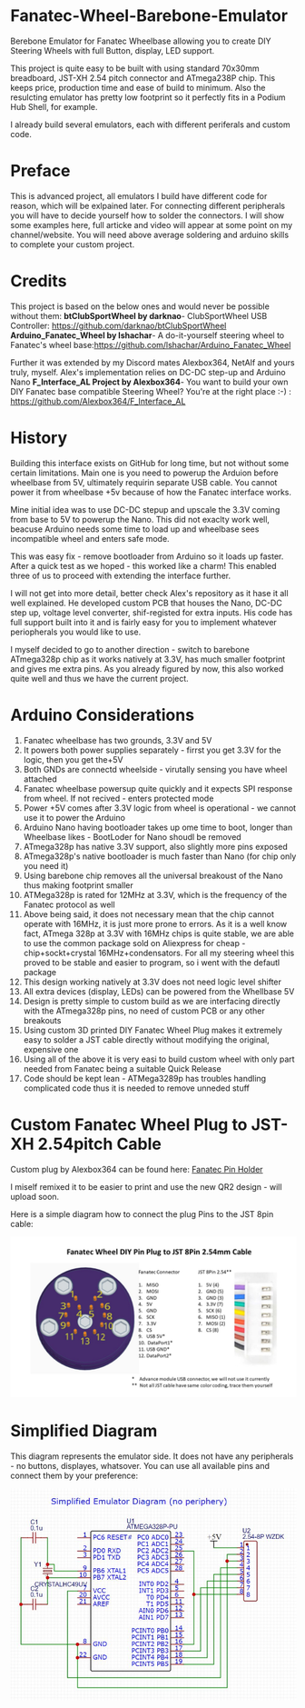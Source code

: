 # Fanatec-Wheel-Barebone-Emulator
Berebone Emulator for Fanatec Wheelbase allowing you to create DIY Steering Wheels with full Button, display, LED support.

This project is quite easy to be built with using standard 70x30mm breadboard, JST-XH 2.54 pitch connector and ATmega238P chip. This keeps price, production time and ease of build to minimum. Also the resulcting emulator has pretty low footprint so it perfectly fits in a Podium Hub Shell, for example.

I already build several emulators, each with different periferals and custom code.

# Preface</h3>
This is advanced project, all emulators I build have different code for reason, which will be exlpained later. For connecting different peripherals you will have to decide yourself how to solder the connectors. I will show some examples here, full articke and video will appear at some point on my channel/website. You will need above average soldering and arduino skills to complete your custom project.

# Credits
This project is based on the below ones and would never be possible without them:
<strong>btClubSportWheel by darknao</strong>- ClubSportWheel USB Controller: https://github.com/darknao/btClubSportWheel
<strong>Arduino_Fanatec_Wheel by lshachar</strong>- A do-it-yourself steering wheel to Fanatec's wheel base:https://github.com/lshachar/Arduino_Fanatec_Wheel

Further it was extended by my Discord mates Alexbox364, NetAlf and yours truly, myself.
Alex's implementation relies on DC-DC step-up and Arduino Nano
<strong>F_Interface_AL Project by Alexbox364</strong>- You want to build your own DIY Fanatec base compatible Steering Wheel? You're at the right place :-) : https://github.com/Alexbox364/F_Interface_AL</br>

# History
Building this interface exists on GitHub for long time, but not without some certain limitations. Main one is you need to powerup the Arduion before wheelbase from 5V, ultimately requirin separate USB cable. You cannot power it from wheelbase +5v because of how the Fanatec interface works.

Mine initial idea was to use DC-DC stepup and upscale the 3.3V coming from base to 5V to powerup the Nano. This did not exaclty work well, beacuse Arduino needs some time to load up and wheelbase sees incompatible wheel and enters  safe mode.

This was easy fix - remove bootloader from Arduino so it loads up faster. After a quick test as we hoped - this worked like a charm! This enabled three of us to proceed with extending the interface further.

I will not get into more detail, better check Alex's repository as it hase it all well explained. He developed custom PCB that houses the Nano, DC-DC step up, voltage level converter, shif-registed for extra inputs. His code has full support built into it and is fairly easy for you to implement whatever periopherals you would like to use.

I myself decided to go to another direction - switch to barebone ATmega328p chip as it works natively at 3.3V, has much smaller footprint and gives me extra pins. As you already figured by now, this also worked quite well and thus we have the current project.

# Arduino Considerations
1. Fanatec wheelbase has two grounds, 3.3V and 5V
2. It powers both power supplies separately - firrst you get 3.3V for the logic, then you get the+5V
3. Both GNDs are connectd wheelside - virutally sensing you have wheel attached
4. Fanatec wheelbase powersup quite quickly and it expects SPI response from wheel. If not recived - enters protected mode
5. Power +5V comes after 3.3V logic from wheel is operational - we cannot use it to power the Arduino
6. Arduino Nano having bootloader takes up ome time to boot, longer than Wheelbase likes - BootLoder for Nano shoudl be removed
7. ATmega328p has native 3.3V support, also slightly more pins exposed
8. ATmega328p's native bootloader is much faster than Nano (for chip only you need it)
9. Using barebone chip removes all the universal breakoust of the Nano thus making footprint smaller
10. ATMega328p is rated for 12MHz at 3.3V, which is the frequency of the Fanatec protocol as well
11. Above being said, it does not necessary mean that the chip cannot operate with 16MHz, it is just more prone to errors. As it is a well know fact, ATmega 328p at 3.3V with 16MHz chips is quite stable, we are able to use the common package sold on Aliexpress for cheap - chip+sockt+crystal 16MHz+condensators. For all my steering wheel this proved to be stable and easier to program, so i went with the defautl package
12. This design working natively at 3.3V does not need logic level shifter
13. All extra devices (display, LEDs) can be powered from the Whellbase 5V
14. Design is pretty simple to custom build as we are interfacing directly with the ATmega328p pins, no need of custom PCB or any other breakouts
15. Using custom 3D printed DIY Fanatec Wheel Plug makes it extremely easy to solder a JST cable directly without modifying the original, expensive one
16. Using all of the above it is very easi to build custom wheel with only part needed from Fanatec being a suitable Quick Release
17. Code should be kept lean - ATMega3289p has troubles handling complicated code thus it is needed to remove unneded stuff

# Custom Fanatec Wheel Plug to JST-XH 2.54pitch Cable
Custom plug by Alexbox364 can be found here: [Fanatec Pin Holder](https://www.thingiverse.com/thing:6271297)

I miself remixed it to be easier to print and use the new QR2 design - will upload soon.

Here is a simple diagram how to connect the plug Pins to the JST 8pin cable:

![FWheelEmu_Plug](diagrams/FWheelEmu_Plug.jpg?raw=true)

# Simplified Diagram
This diagram represents the emulator side. It does not have any peripherals - no buttons, displayes, whatsover. You can use all available pins and connect them by your preference:

![SimplifiedDiagram](diagrams/SimplifiedDiagram.jpg?raw=true)



